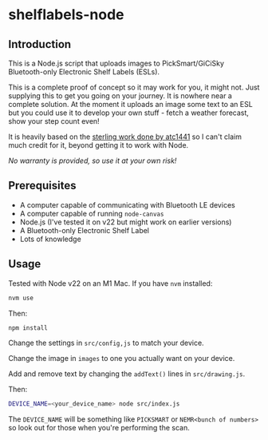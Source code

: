 # shelflabels-node

## Introduction

This is a Node.js script that uploads images to PickSmart/GiCiSky Bluetooth-only Electronic Shelf Labels (ESLs).

This is a complete proof of concept so it may work for you, it might not. Just supplying this to get you going on your journey. It is nowhere near a complete solution. At the moment it uploads an image some text to an ESL but you could use it to develop your own stuff -
fetch a weather forecast, show your step count even!

It is heavily based on the [sterling work done by atc1441](https://github.com/atc1441/ATC_GICISKY_ESL) so I can't
claim much credit for it, beyond getting it to work with Node.

_No warranty is provided, so use it at your own risk!_

## Prerequisites

- A computer capable of communicating with Bluetooth LE devices
- A computer capable of running `node-canvas`
- Node.js (I've tested it on v22 but might work on earlier versions)
- A Bluetooth-only Electronic Shelf Label
- Lots of knowledge

## Usage

Tested with Node v22 on an M1 Mac. If you have `nvm` installed:

```sh
nvm use
```

Then:

```sh
npm install
```

Change the settings in `src/config,js` to match your device.

Change the image in `images` to one you actually want on your device.

Add and remove text by changing the `addText()` lines in `src/drawing.js`.

Then:

```sh
DEVICE_NAME=<your_device_name> node src/index.js
```

The `DEVICE_NAME` will be something like `PICKSMART` or `NEMR<bunch of numbers>` so look out for those when you're performing the scan.
